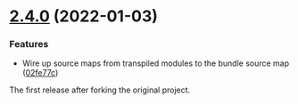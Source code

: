 # [2.4.0](https://github.com/prantlf/r.js/compare/2.3.6...v2.4.0) (2022-01-03)

### Features

* Wire up source maps from transpiled modules to the bundle source map ([02fe77c](https://github.com/prantlf/r.js/commit/02fe77cd43eb1816205d395a9a5b25225ae8a844))

The first release after forking the original project.
